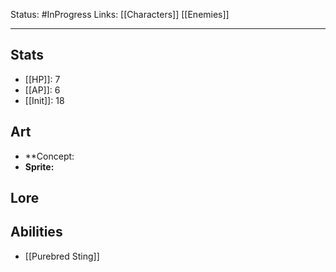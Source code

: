 Status: #InProgress
Links: [[Characters]] [[Enemies]]
___
## Stats
- [[HP]]: 7
- [[AP]]: 6
- [[Init]]: 18

## Art
- **Concept:
- **Sprite:**

## Lore


## Abilities
- [[Purebred Sting]]